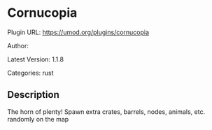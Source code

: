 # Cornucopia

Plugin URL: https://umod.org/plugins/cornucopia

Author: 

Latest Version: 1.1.8

Categories: rust

## Description

The horn of plenty! Spawn extra crates, barrels, nodes, animals, etc. randomly on the map
